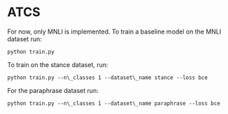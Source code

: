 # ATCS

For now, only MNLI is implemented.
To train a baseline model on the MNLI dataset run:

`python train.py`

To train on the stance dataset, run:

`python train.py --n\_classes 1 --dataset\_name stance --loss bce`

For the paraphrase dataset run:

`python train.py --n\_classes 1 --dataset\_name paraphrase --loss bce`
